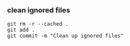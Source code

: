 ### clean ignored files

```git
git rm -r --cached .
git add .
git commit -m "Clean up ignored files"
```
